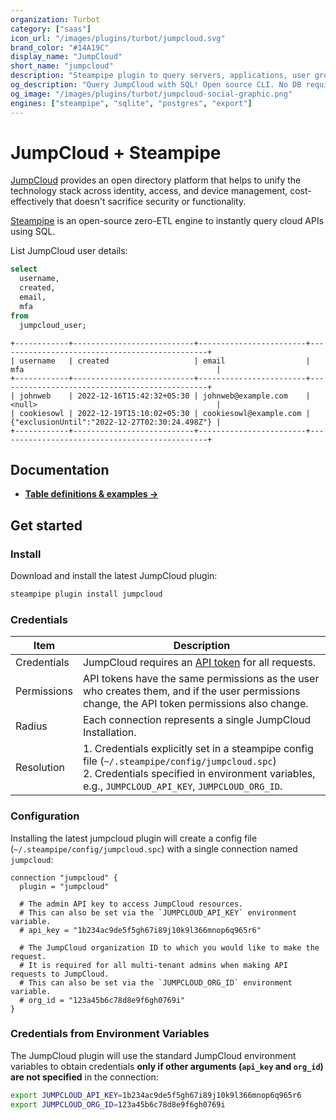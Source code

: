 ```yaml
---
organization: Turbot
category: ["saas"]
icon_url: "/images/plugins/turbot/jumpcloud.svg"
brand_color: "#14A19C"
display_name: "JumpCloud"
short_name: "jumpcloud"
description: "Steampipe plugin to query servers, applications, user groups, and more from your JumpCloud organization."
og_description: "Query JumpCloud with SQL! Open source CLI. No DB required."
og_image: "/images/plugins/turbot/jumpcloud-social-graphic.png"
engines: ["steampipe", "sqlite", "postgres", "export"]
---
```


# JumpCloud + Steampipe

[JumpCloud](https://jumpcloud.com) provides an open directory platform that helps to unify the technology stack across identity, access, and device management, cost-effectively that doesn't sacrifice security or functionality.

[Steampipe](https://steampipe.io) is an open-source zero-ETL engine to instantly query cloud APIs using SQL.

List JumpCloud user details:

```sql
select
  username,
  created,
  email,
  mfa
from
  jumpcloud_user;
```

```
+------------+---------------------------+------------------------+-----------------------------------------------+
| username   | created                   | email                  | mfa                                           |
+------------+---------------------------+------------------------+-----------------------------------------------+
| johnweb    | 2022-12-16T15:42:32+05:30 | johnweb@example.com    | <null>                                        |
| cookiesowl | 2022-12-19T15:10:02+05:30 | cookiesowl@example.com | {"exclusionUntil":"2022-12-27T02:30:24.498Z"} |
+------------+---------------------------+------------------------+-----------------------------------------------+
```

## Documentation

- **[Table definitions & examples →](/plugins/turbot/jumpcloud/tables)**

## Get started

### Install

Download and install the latest JumpCloud plugin:

```bash
steampipe plugin install jumpcloud
```

### Credentials

| Item        | Description                                                                                                                                                                                           |
| ----------- | ----------------------------------------------------------------------------------------------------------------------------------------------------------------------------------------------------- |
| Credentials | JumpCloud requires an [API token](https://docs.jumpcloud.com/api/2.0/index.html#section/API-Key/Access-Your-API-Key) for all requests.                                                                |
| Permissions | API tokens have the same permissions as the user who creates them, and if the user permissions change, the API token permissions also change.                                                         |
| Radius      | Each connection represents a single JumpCloud Installation.                                                                                                                                           |
| Resolution  | 1. Credentials explicitly set in a steampipe config file (`~/.steampipe/config/jumpcloud.spc`)<br />2. Credentials specified in environment variables, e.g., `JUMPCLOUD_API_KEY`, `JUMPCLOUD_ORG_ID`. |

### Configuration

Installing the latest jumpcloud plugin will create a config file (`~/.steampipe/config/jumpcloud.spc`) with a single connection named `jumpcloud`:

```hcl
connection "jumpcloud" {
  plugin = "jumpcloud"

  # The admin API key to access JumpCloud resources.
  # This can also be set via the `JUMPCLOUD_API_KEY` environment variable.
  # api_key = "1b234ac9de5f5gh67i89j10k9l366mnop6q965r6"

  # The JumpCloud organization ID to which you would like to make the request.
  # It is required for all multi-tenant admins when making API requests to JumpCloud.
  # This can also be set via the `JUMPCLOUD_ORG_ID` environment variable.
  # org_id = "123a45b6c78d8e9f6gh0769i"
}
```

### Credentials from Environment Variables

The JumpCloud plugin will use the standard JumpCloud environment variables to obtain credentials **only if other arguments (`api_key` and `org_id`) are not specified** in the connection:

```sh
export JUMPCLOUD_API_KEY=1b234ac9de5f5gh67i89j10k9l366mnop6q965r6
export JUMPCLOUD_ORG_ID=123a45b6c78d8e9f6gh0769i
```


